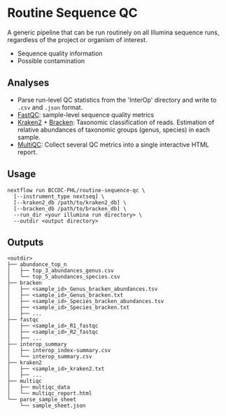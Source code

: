 # Routine Sequence QC
A generic pipeline that can be run routinely on all Illumina sequence runs, regardless of the project or organism of interest.

* Sequence quality information
* Possible contamination

## Analyses

* Parse run-level QC statistics from the 'InterOp' directory and write to `.csv` and `.json` format.
* [FastQC](https://www.bioinformatics.babraham.ac.uk/projects/fastqc/): sample-level sequence quality metrics
* [Kraken2](https://github.com/DerrickWood/kraken2) + [Bracken](https://github.com/jenniferlu717/Bracken): Taxonomic classification
of reads. Estimation of relative abundances of taxonomic groups (genus, species) in each sample.
* [MultiQC](https://github.com/ewels/MultiQC): Collect several QC metrics into a single interactive HTML report.

## Usage

```
nextflow run BCCDC-PHL/routine-sequence-qc \
  [--instrument_type nextseq] \
  [--kraken2_db /path/to/kraken2_db] \
  [--bracken_db /path/to/bracken_db] \
  --run_dir <your illumina run directory> \
  --outdir <output directory>
```

## Outputs

```
<outdir>
├── abundance_top_n
│   ├── top_3_abundances_genus.csv
│   └── top_5_abundances_species.csv
├── bracken
│   ├── <sample_id>_Genus_bracken_abundances.tsv
│   ├── <sample_id>_Genus_bracken.txt
│   ├── <sample_id>_Species_bracken_abundances.tsv
│   ├── <sample_id>_Species_bracken.txt
│   ├── ...
├── fastqc
│   ├── <sample_id>_R1_fastqc
│   ├── <sample_id>_R2_fastqc
│   ├── ...
├── interop_summary
│   ├── interop_index-summary.csv
│   └── interop_summary.csv
├── kraken2
│   ├── <sample_id>_kraken2.txt
│   ├── ...
├── multiqc
│   ├── multiqc_data
│   └── multiqc_report.html
└── parse_sample_sheet
    └── sample_sheet.json
```
